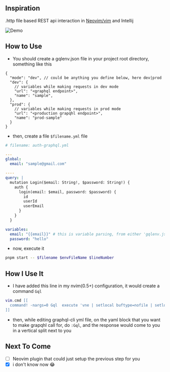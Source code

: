 ## Inspiration
.http file based REST api interaction in [Neovim/vim](https://github.com/bayne/vim-dot-http) and Intellij

![Demo](https://imgur.com/a/qdoRU5f)

## How to Use

- You should create a gqlenv.json file in your project root directory, something like this
```jsonc
{
  "mode": "dev", // could be anything you define below, here dev|prod
  "dev": {
    // variables while making requests in dev mode
    "url": "<graphql endpoint>",
    "name": "sample",
  },
  "prod": {
    // variables while making requests in prod mode
    "url": "<production grapqhl endpoint>",
    "name": "prod-sample"
  }
}
```

- then, create a file `$filename.yml` file
```yaml
# filename: auth-graphql.yml

---
global:
  email: "sample@gmail.com"

----
query: |
  mutation Login($email: String!, $password: String!) {
    auth {
      login(email: $email, password: $password) {
        id
        userId
        userEmail
      }
    }
  }

variables:
  email: "{{email}}" # this is variable parsing, from either 'gqlenv.json' or from 'global' doc at the top
  password: "hello"  
```

- now, execute it
```sh
pnpm start -- $filename $envFileName $lineNumber
```

## How I Use It

- I have added this line in my nvim(0.5+) configuration, it would create a command `Gql`
```lua
vim.cmd [[
  command! -nargs=0 Gql  execute 'vne | setlocal buftype=nofile | setlocal bufhidden=hide | setlocal noswapfile | set ft=json | r! node --es-module-specifier-resolution=node <where-you-cloned>/src/index.js' . ' '. expand('%:p') . ' gqlenv.json'. ' '. line('.')
]]
```

- then, while editing graphql-cli yml file, on the yaml block that you want to make grapqhl call for, do `:Gql`, and the response would come to you in a vertical split next to you

## Next To Come

- [ ] Neovim plugin that could just setup the previous step for you
- [x] i don't know now 😂
